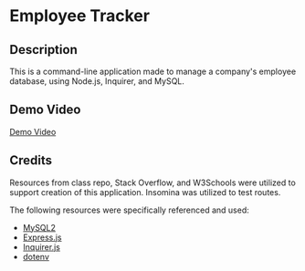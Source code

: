 # Employee Tracker

## Description
This is a command-line application made to manage a company's employee database, using Node.js, Inquirer, and MySQL.

## Demo Video
[Demo Video]()

## Credits
 Resources from class repo, Stack Overflow, and W3Schools were utilized to support creation of this application. Insomina was utilized to test routes.

The following resources were specifically referenced and used:
- [MySQL2](https://www.npmjs.com/package/mysql2)
- [Express.js](https://www.npmjs.com/package/express)
- [Inquirer.js](https://www.npmjs.com/package/inquirer/v/8.2.4)
- [dotenv](https://www.npmjs.com/package/dotenv)